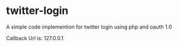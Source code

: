 # twitter-login
A simple code implemention for twitter login using php and oauth 1.0

Callback Url is: 127.0.0.1

